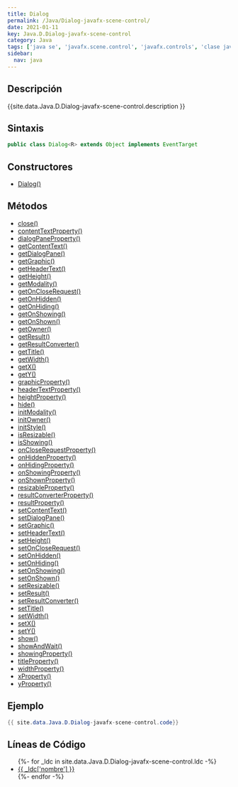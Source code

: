 ```yaml
---
title: Dialog
permalink: /Java/Dialog-javafx-scene-control/
date: 2021-01-11
key: Java.D.Dialog-javafx-scene-control
category: Java
tags: ['java se', 'javafx.scene.control', 'javafx.controls', 'clase java', 'JavaFX 8.0']
sidebar: 
  nav: java
---
```


## Descripción
{{site.data.Java.D.Dialog-javafx-scene-control.description }}

## Sintaxis
~~~java
public class Dialog<R> extends Object implements EventTarget
~~~

## Constructores
* [Dialog()](/Java/Dialog-javafx-scene-control/Dialog/)

## Métodos
* [close()](/Java/Dialog-javafx-scene-control/close/)
* [contentTextProperty()](/Java/Dialog-javafx-scene-control/contentTextProperty/)
* [dialogPaneProperty()](/Java/Dialog-javafx-scene-control/dialogPaneProperty/)
* [getContentText()](/Java/Dialog-javafx-scene-control/getContentText/)
* [getDialogPane()](/Java/Dialog-javafx-scene-control/getDialogPane/)
* [getGraphic()](/Java/Dialog-javafx-scene-control/getGraphic/)
* [getHeaderText()](/Java/Dialog-javafx-scene-control/getHeaderText/)
* [getHeight()](/Java/Dialog-javafx-scene-control/getHeight/)
* [getModality()](/Java/Dialog-javafx-scene-control/getModality/)
* [getOnCloseRequest()](/Java/Dialog-javafx-scene-control/getOnCloseRequest/)
* [getOnHidden()](/Java/Dialog-javafx-scene-control/getOnHidden/)
* [getOnHiding()](/Java/Dialog-javafx-scene-control/getOnHiding/)
* [getOnShowing()](/Java/Dialog-javafx-scene-control/getOnShowing/)
* [getOnShown()](/Java/Dialog-javafx-scene-control/getOnShown/)
* [getOwner()](/Java/Dialog-javafx-scene-control/getOwner/)
* [getResult()](/Java/Dialog-javafx-scene-control/getResult/)
* [getResultConverter()](/Java/Dialog-javafx-scene-control/getResultConverter/)
* [getTitle()](/Java/Dialog-javafx-scene-control/getTitle/)
* [getWidth()](/Java/Dialog-javafx-scene-control/getWidth/)
* [getX()](/Java/Dialog-javafx-scene-control/getX/)
* [getY()](/Java/Dialog-javafx-scene-control/getY/)
* [graphicProperty()](/Java/Dialog-javafx-scene-control/graphicProperty/)
* [headerTextProperty()](/Java/Dialog-javafx-scene-control/headerTextProperty/)
* [heightProperty()](/Java/Dialog-javafx-scene-control/heightProperty/)
* [hide()](/Java/Dialog-javafx-scene-control/hide/)
* [initModality()](/Java/Dialog-javafx-scene-control/initModality/)
* [initOwner()](/Java/Dialog-javafx-scene-control/initOwner/)
* [initStyle()](/Java/Dialog-javafx-scene-control/initStyle/)
* [isResizable()](/Java/Dialog-javafx-scene-control/isResizable/)
* [isShowing()](/Java/Dialog-javafx-scene-control/isShowing/)
* [onCloseRequestProperty()](/Java/Dialog-javafx-scene-control/onCloseRequestProperty/)
* [onHiddenProperty()](/Java/Dialog-javafx-scene-control/onHiddenProperty/)
* [onHidingProperty()](/Java/Dialog-javafx-scene-control/onHidingProperty/)
* [onShowingProperty()](/Java/Dialog-javafx-scene-control/onShowingProperty/)
* [onShownProperty()](/Java/Dialog-javafx-scene-control/onShownProperty/)
* [resizableProperty()](/Java/Dialog-javafx-scene-control/resizableProperty/)
* [resultConverterProperty()](/Java/Dialog-javafx-scene-control/resultConverterProperty/)
* [resultProperty()](/Java/Dialog-javafx-scene-control/resultProperty/)
* [setContentText()](/Java/Dialog-javafx-scene-control/setContentText/)
* [setDialogPane()](/Java/Dialog-javafx-scene-control/setDialogPane/)
* [setGraphic()](/Java/Dialog-javafx-scene-control/setGraphic/)
* [setHeaderText()](/Java/Dialog-javafx-scene-control/setHeaderText/)
* [setHeight()](/Java/Dialog-javafx-scene-control/setHeight/)
* [setOnCloseRequest()](/Java/Dialog-javafx-scene-control/setOnCloseRequest/)
* [setOnHidden()](/Java/Dialog-javafx-scene-control/setOnHidden/)
* [setOnHiding()](/Java/Dialog-javafx-scene-control/setOnHiding/)
* [setOnShowing()](/Java/Dialog-javafx-scene-control/setOnShowing/)
* [setOnShown()](/Java/Dialog-javafx-scene-control/setOnShown/)
* [setResizable()](/Java/Dialog-javafx-scene-control/setResizable/)
* [setResult()](/Java/Dialog-javafx-scene-control/setResult/)
* [setResultConverter()](/Java/Dialog-javafx-scene-control/setResultConverter/)
* [setTitle()](/Java/Dialog-javafx-scene-control/setTitle/)
* [setWidth()](/Java/Dialog-javafx-scene-control/setWidth/)
* [setX()](/Java/Dialog-javafx-scene-control/setX/)
* [setY()](/Java/Dialog-javafx-scene-control/setY/)
* [show()](/Java/Dialog-javafx-scene-control/show/)
* [showAndWait()](/Java/Dialog-javafx-scene-control/showAndWait/)
* [showingProperty()](/Java/Dialog-javafx-scene-control/showingProperty/)
* [titleProperty()](/Java/Dialog-javafx-scene-control/titleProperty/)
* [widthProperty()](/Java/Dialog-javafx-scene-control/widthProperty/)
* [xProperty()](/Java/Dialog-javafx-scene-control/xProperty/)
* [yProperty()](/Java/Dialog-javafx-scene-control/yProperty/)

## Ejemplo
~~~java
{{ site.data.Java.D.Dialog-javafx-scene-control.code}}
~~~

## Líneas de Código
<ul>
{%- for _ldc in site.data.Java.D.Dialog-javafx-scene-control.ldc -%}
   <li>
       <a href="{{_ldc['url'] }}">{{ _ldc['nombre'] }}</a>
   </li>
{%- endfor -%}
</ul>
